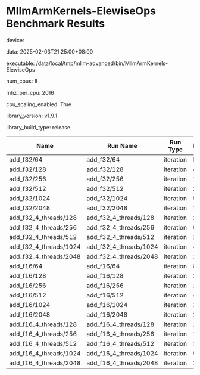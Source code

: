 # MllmArmKernels-ElewiseOps Benchmark Results

device: <your device name>

data: 2025-02-03T21:25:00+08:00

executable: /data/local/tmp/mllm-advanced/bin/MllmArmKernels-ElewiseOps

num_cpus: 8

mhz_per_cpu: 2016

cpu_scaling_enabled: True

library_version: v1.9.1

library_build_type: release

| Name | Run Name | Run Type | Iterations | Real Time | CPU Time | Time Unit |
| --- | --- | --- | --- | --- | --- | --- |
| add_f32/64 | add_f32/64 | iteration | 588262 | 1191.6265354511704 | 1201.559543196827 | ns |
| add_f32/128 | add_f32/128 | iteration | 40469 | 17498.07484737269 | 17418.401023003582 | ns |
| add_f32/256 | add_f32/256 | iteration | 10372 | 68154.74257621261 | 67853.43116081739 | ns |
| add_f32/512 | add_f32/512 | iteration | 2694 | 261808.55902005747 | 260484.61469933653 | ns |
| add_f32/1024 | add_f32/1024 | iteration | 596 | 1185758.8070470614 | 1177879.2164429391 | ns |
| add_f32/2048 | add_f32/2048 | iteration | 132 | 5226478.878788065 | 5178726.3939393675 | ns |
| add_f32_4_threads/128 | add_f32_4_threads/128 | iteration | 22414 | 31377.07450700831 | 31255.448425092094 | ns |
| add_f32_4_threads/256 | add_f32_4_threads/256 | iteration | 6159 | 113410.91686957405 | 112941.72576717495 | ns |
| add_f32_4_threads/512 | add_f32_4_threads/512 | iteration | 1840 | 377760.658152041 | 376090.32228259573 | ns |
| add_f32_4_threads/1024 | add_f32_4_threads/1024 | iteration | 474 | 1486174.1666667652 | 1481010.7004219438 | ns |
| add_f32_4_threads/2048 | add_f32_4_threads/2048 | iteration | 116 | 5919166.620690111 | 5884179.86206904 | ns |
| add_f16/64 | add_f16/64 | iteration | 826018 | 802.5723906763642 | 805.4174340026308 | ns |
| add_f16/128 | add_f16/128 | iteration | 345127 | 2003.2680230638853 | 2028.6990817861238 | ns |
| add_f16/256 | add_f16/256 | iteration | 18596 | 37559.219617119554 | 37467.43009248716 | ns |
| add_f16/512 | add_f16/512 | iteration | 4520 | 149794.2654866329 | 149393.2190265343 | ns |
| add_f16/1024 | add_f16/1024 | iteration | 1122 | 626592.6675580807 | 624453.5650623057 | ns |
| add_f16/2048 | add_f16/2048 | iteration | 262 | 2649965.000000705 | 2631840.251908495 | ns |
| add_f16_4_threads/128 | add_f16_4_threads/128 | iteration | 152238 | 4591.006056333043 | 4597.18725285667 | ns |
| add_f16_4_threads/256 | add_f16_4_threads/256 | iteration | 12248 | 57063.0589482451 | 56883.30502941387 | ns |
| add_f16_4_threads/512 | add_f16_4_threads/512 | iteration | 3451 | 203436.6618371023 | 202803.6096783609 | ns |
| add_f16_4_threads/1024 | add_f16_4_threads/1024 | iteration | 934 | 764654.9014988703 | 762258.8608137054 | ns |
| add_f16_4_threads/2048 | add_f16_4_threads/2048 | iteration | 229 | 3071239.0567678716 | 3058274.8209606847 | ns |
